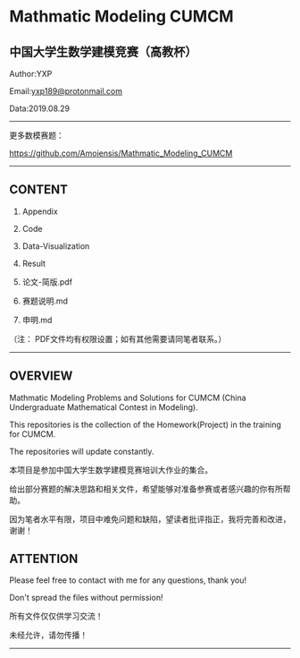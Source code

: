 Mathmatic Modeling CUMCM
=======================================
中国大学生数学建模竞赛（高教杯）
---------------------------------------
Author:YXP

Email:yxp189@protonmail.com

Data:2019.08.29
***************************************************************
更多数模赛题：

https://github.com/Amoiensis/Mathmatic_Modeling_CUMCM
***************************************************************
CONTENT
---------------------------------------
1. Appendix

2. Code

3. Data-Visualization

4. Result

4. 论文-简版.pdf

4. 赛题说明.md

5. 申明.md

（注： PDF文件均有权限设置；如有其他需要请同笔者联系。）
***************************************************************

OVERVIEW
---------------------------------------

Mathmatic Modeling Problems and Solutions for CUMCM (China Undergraduate Mathematical Contest in Modeling).

This repositories is the collection of the Homework(Project) in the training for CUMCM.

The repositories will update constantly.

本项目是参加中国大学生数学建模竞赛培训大作业的集合。

给出部分赛题的解决思路和相关文件，希望能够对准备参赛或者感兴趣的你有所帮助。

因为笔者水平有限，项目中难免问题和缺陷，望读者批评指正，我将完善和改进，谢谢！

ATTENTION
---------------------------------------
Please feel free to contact with me for any questions, thank you!

Don't spread the files without permission!

所有文件仅仅供学习交流！

未经允许，请勿传播！
***************************************
